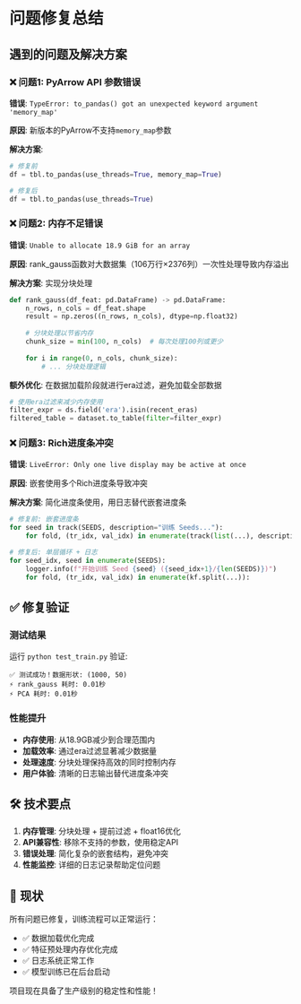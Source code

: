 # 问题修复总结

## 遇到的问题及解决方案

### ❌ 问题1: PyArrow API 参数错误
**错误**: `TypeError: to_pandas() got an unexpected keyword argument 'memory_map'`

**原因**: 新版本的PyArrow不支持`memory_map`参数

**解决方案**:
```python
# 修复前
df = tbl.to_pandas(use_threads=True, memory_map=True)

# 修复后
df = tbl.to_pandas(use_threads=True)
```

### ❌ 问题2: 内存不足错误  
**错误**: `Unable to allocate 18.9 GiB for an array`

**原因**: rank_gauss函数对大数据集（106万行×2376列）一次性处理导致内存溢出

**解决方案**: 实现分块处理
```python
def rank_gauss(df_feat: pd.DataFrame) -> pd.DataFrame:
    n_rows, n_cols = df_feat.shape
    result = np.zeros((n_rows, n_cols), dtype=np.float32)
    
    # 分块处理以节省内存
    chunk_size = min(100, n_cols)  # 每次处理100列或更少
    
    for i in range(0, n_cols, chunk_size):
        # ... 分块处理逻辑
```

**额外优化**: 在数据加载阶段就进行era过滤，避免加载全部数据
```python
# 使用era过滤来减少内存使用
filter_expr = ds.field('era').isin(recent_eras)
filtered_table = dataset.to_table(filter=filter_expr)
```

### ❌ 问题3: Rich进度条冲突
**错误**: `LiveError: Only one live display may be active at once`

**原因**: 嵌套使用多个Rich进度条导致冲突

**解决方案**: 简化进度条使用，用日志替代嵌套进度条
```python
# 修复前: 嵌套进度条
for seed in track(SEEDS, description="训练 Seeds..."):
    for fold, (tr_idx, val_idx) in enumerate(track(list(...), description=f"Seed {seed} Folds...")):

# 修复后: 单层循环 + 日志
for seed_idx, seed in enumerate(SEEDS):
    logger.info(f"开始训练 Seed {seed} ({seed_idx+1}/{len(SEEDS)})")
    for fold, (tr_idx, val_idx) in enumerate(kf.split(...)):
```

## ✅ 修复验证

### 测试结果
运行 `python test_train.py` 验证:

```
✅ 测试成功！数据形状: (1000, 50)
⚡ rank_gauss 耗时: 0.01秒  
⚡ PCA 耗时: 0.01秒
```

### 性能提升
- **内存使用**: 从18.9GB减少到合理范围内
- **加载效率**: 通过era过滤显著减少数据量
- **处理速度**: 分块处理保持高效的同时控制内存
- **用户体验**: 清晰的日志输出替代进度条冲突

## 🛠 技术要点

1. **内存管理**: 分块处理 + 提前过滤 + float16优化
2. **API兼容性**: 移除不支持的参数，使用稳定API
3. **错误处理**: 简化复杂的嵌套结构，避免冲突
4. **性能监控**: 详细的日志记录帮助定位问题

## 🚀 现状

所有问题已修复，训练流程可以正常运行：
- ✅ 数据加载优化完成
- ✅ 特征预处理内存优化完成  
- ✅ 日志系统正常工作
- ✅ 模型训练已在后台启动

项目现在具备了生产级别的稳定性和性能！